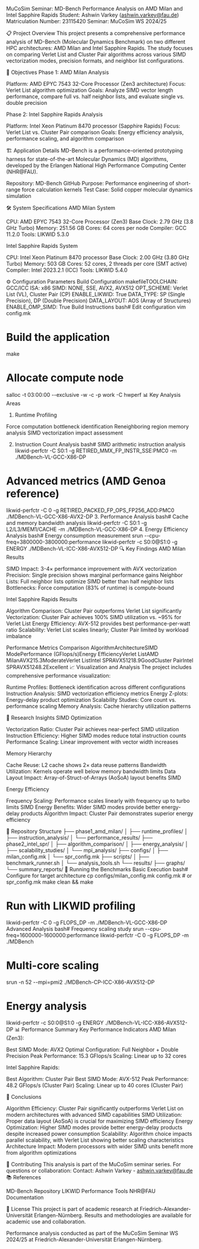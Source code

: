 MuCoSim Seminar: MD-Bench Performance Analysis on AMD Milan and Intel Sapphire Rapids
Student: Ashwin Varkey (ashwin.varkey@fau.de)
Matriculation Number: 23115420
Seminar: MuCoSim WS 2024/25

📋 Project Overview
This project presents a comprehensive performance analysis of MD-Bench (Molecular Dynamics Benchmark) on two different HPC architectures: AMD Milan and Intel Sapphire Rapids. The study focuses on comparing Verlet List and Cluster Pair algorithms across various SIMD vectorization modes, precision formats, and neighbor list configurations.

🎯 Objectives
Phase 1: AMD Milan Analysis

Platform: AMD EPYC 7543 32-Core Processor (Zen3 architecture)
Focus: Verlet List algorithm optimization
Goals: Analyze SIMD vector length performance, compare full vs. half neighbor lists, and evaluate single vs. double precision

Phase 2: Intel Sapphire Rapids Analysis

Platform: Intel Xeon Platinum 8470 processor (Sapphire Rapids)
Focus: Verlet List vs. Cluster Pair comparison
Goals: Energy efficiency analysis, performance scaling, and algorithm comparison

🏗️ Application Details
MD-Bench is a performance-oriented prototyping harness for state-of-the-art Molecular Dynamics (MD) algorithms, developed by the Erlangen National High Performance Computing Center (NHR@FAU).

Repository: MD-Bench GitHub
Purpose: Performance engineering of short-range force calculation kernels
Test Case: Solid copper molecular dynamics simulation

🛠️ System Specifications
AMD Milan System

CPU: AMD EPYC 7543 32-Core Processor (Zen3)
Base Clock: 2.79 GHz (3.8 GHz Turbo)
Memory: 251.56 GB
Cores: 64 cores per node
Compiler: GCC 11.2.0
Tools: LIKWID 5.3.0

Intel Sapphire Rapids System

CPU: Intel Xeon Platinum 8470 processor
Base Clock: 2.00 GHz (3.80 GHz Turbo)
Memory: 503 GB
Cores: 52 cores, 2 threads per core (SMT active)
Compiler: Intel 2023.2.1 (ICC)
Tools: LIKWID 5.4.0

⚙️ Configuration Parameters
Build Configuration
makefileTOOLCHAIN: GCC/ICC
ISA: x86
SIMD: NONE, SSE, AVX2, AVX512
OPT_SCHEME: Verlet List (VL), Cluster Pair (CP)
ENABLE_LIKWID: True
DATA_TYPE: SP (Single Precision), DP (Double Precision)
DATA_LAYOUT: AOS (Array of Structures)
ENABLE_OMP_SIMD: True
Build Instructions
bash# Edit configuration
vim config.mk

# Build the application
make

# Allocate compute node
salloc -t 03:00:00 --exclusive -w <node> -c <cores> -p work -C hwperf
📊 Key Analysis Areas
1. Runtime Profiling

Force computation bottleneck identification
Reneighboring region memory analysis
SIMD vectorization impact assessment

2. Instruction Count Analysis
bash# SIMD arithmetic instruction analysis
likwid-perfctr -C S0:1 -g RETIRED_MMX_FP_INSTR_SSE:PMC0 -m ./MDBench-VL-GCC-X86-DP

# Advanced metrics (AMD Genoa reference)
likwid-perfctr -C 0 -g RETIRED_PACKED_FP_OPS_FP256_ADD:PMC0 ./MDBench-VL-GCC-X86-AVX2-DP
3. Performance Analysis
bash# Cache and memory bandwidth analysis
likwid-perfctr -C S0:1 -g L2/L3/MEM1/CACHE -m ./MDBench-VL-GCC-X86-DP
4. Energy Efficiency Analysis
bash# Energy consumption measurement
srun --cpu-freq=3800000-3800000:performance
likwid-perfctr -c S0:0@S1:0 -g ENERGY ./MDBench-VL-ICC-X86-AVX512-DP
🔍 Key Findings
AMD Milan Results

SIMD Impact: 3-4× performance improvement with AVX vectorization
Precision: Single precision shows marginal performance gains
Neighbor Lists: Full neighbor lists optimize SIMD better than half neighbor lists
Bottlenecks: Force computation (83% of runtime) is compute-bound

Intel Sapphire Rapids Results

Algorithm Comparison: Cluster Pair outperforms Verlet List significantly
Vectorization: Cluster Pair achieves 100% SIMD utilization vs. ~95% for Verlet List
Energy Efficiency: AVX-512 provides best performance-per-watt ratio
Scalability: Verlet List scales linearly; Cluster Pair limited by workload imbalance

Performance Metrics Comparison
AlgorithmArchitectureSIMD ModePerformance (GFlops/s)Energy EfficiencyVerlet ListAMD MilanAVX215.3ModerateVerlet ListIntel SPRAVX51218.9GoodCluster PairIntel SPRAVX51248.2Excellent
📈 Visualization and Analysis
The project includes comprehensive performance visualization:

Runtime Profiles: Bottleneck identification across different configurations
Instruction Analysis: SIMD vectorization efficiency metrics
Energy Z-plots: Energy-delay product optimization
Scalability Studies: Core count vs. performance scaling
Memory Analysis: Cache hierarchy utilization patterns

🔬 Research Insights
SIMD Optimization

Vectorization Ratio: Cluster Pair achieves near-perfect SIMD utilization
Instruction Efficiency: Higher SIMD modes reduce total instruction counts
Performance Scaling: Linear improvement with vector width increases

Memory Hierarchy

Cache Reuse: L2 cache shows 2× data reuse patterns
Bandwidth Utilization: Kernels operate well below memory bandwidth limits
Data Layout Impact: Array-of-Struct-of-Arrays (AoSoA) layout benefits SIMD

Energy Efficiency

Frequency Scaling: Performance scales linearly with frequency up to turbo limits
SIMD Energy Benefits: Wider SIMD modes provide better energy-delay products
Algorithm Impact: Cluster Pair demonstrates superior energy efficiency

📁 Repository Structure
├── phase1_amd_milan/
│   ├── runtime_profiles/
│   ├── instruction_analysis/
│   └── performance_results/
├── phase2_intel_spr/
│   ├── algorithm_comparison/
│   ├── energy_analysis/
│   ├── scalability_studies/
│   └── mpi_analysis/
├── configs/
│   ├── milan_config.mk
│   └── spr_config.mk
├── scripts/
│   ├── benchmark_runner.sh
│   └── analysis_tools.sh
└── results/
    ├── graphs/
    └── summary_reports/
🚀 Running the Benchmarks
Basic Execution
bash# Configure for target architecture
cp configs/milan_config.mk config.mk  # or spr_config.mk
make clean && make

# Run with LIKWID profiling
likwid-perfctr -C 0 -g FLOPS_DP -m ./MDBench-VL-GCC-X86-DP
Advanced Analysis
bash# Frequency scaling study
srun --cpu-freq=1600000-1600000:performance likwid-perfctr -C 0 -g FLOPS_DP -m ./MDBench

# Multi-core scaling
srun -n 52 --mpi=pmi2 ./MDBench-CP-ICC-X86-AVX512-DP

# Energy analysis
likwid-perfctr -c S0:0@S1:0 -g ENERGY ./MDBench-VL-ICC-X86-AVX512-DP
📊 Performance Summary
Key Performance Indicators
AMD Milan (Zen3):

Best SIMD Mode: AVX2
Optimal Configuration: Full Neighbor + Double Precision
Peak Performance: 15.3 GFlops/s
Scaling: Linear up to 32 cores

Intel Sapphire Rapids:

Best Algorithm: Cluster Pair
Best SIMD Mode: AVX-512
Peak Performance: 48.2 GFlops/s (Cluster Pair)
Scaling: Linear up to 40 cores (Cluster Pair)

🎯 Conclusions

Algorithm Efficiency: Cluster Pair significantly outperforms Verlet List on modern architectures with advanced SIMD capabilities
SIMD Utilization: Proper data layout (AoSoA) is crucial for maximizing SIMD efficiency
Energy Optimization: Higher SIMD modes provide better energy-delay products despite increased power consumption
Scalability: Algorithm choice impacts parallel scalability, with Verlet List showing better scaling characteristics
Architecture Impact: Modern processors with wider SIMD units benefit more from algorithm optimizations

🤝 Contributing
This analysis is part of the MuCoSim seminar series. For questions or collaboration:
Contact: Ashwin Varkey - ashwin.varkey@fau.de
📚 References

MD-Bench Repository
LIKWID Performance Tools
NHR@FAU Documentation

📄 License
This project is part of academic research at Friedrich-Alexander-Universität Erlangen-Nürnberg. Results and methodologies are available for academic use and collaboration.

Performance analysis conducted as part of the MuCoSim Seminar WS 2024/25 at Friedrich-Alexander-Universität Erlangen-Nürnberg.
